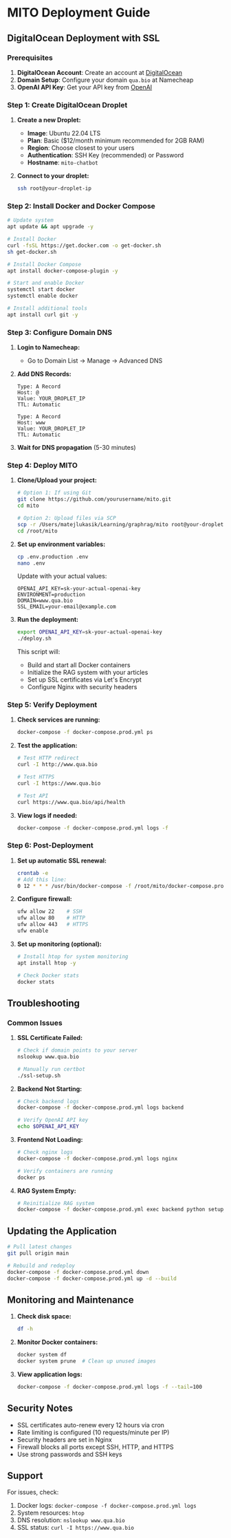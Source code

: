 # MITO Deployment Guide

## DigitalOcean Deployment with SSL

### Prerequisites

1. **DigitalOcean Account**: Create an account at [DigitalOcean](https://digitalocean.com)
2. **Domain Setup**: Configure your domain `qua.bio` at Namecheap
3. **OpenAI API Key**: Get your API key from [OpenAI](https://platform.openai.com)

### Step 1: Create DigitalOcean Droplet

1. **Create a new Droplet:**
   - **Image**: Ubuntu 22.04 LTS
   - **Plan**: Basic ($12/month minimum recommended for 2GB RAM)
   - **Region**: Choose closest to your users
   - **Authentication**: SSH Key (recommended) or Password
   - **Hostname**: `mito-chatbot`

2. **Connect to your droplet:**
   ```bash
   ssh root@your-droplet-ip
   ```

### Step 2: Install Docker and Docker Compose

```bash
# Update system
apt update && apt upgrade -y

# Install Docker
curl -fsSL https://get.docker.com -o get-docker.sh
sh get-docker.sh

# Install Docker Compose
apt install docker-compose-plugin -y

# Start and enable Docker
systemctl start docker
systemctl enable docker

# Install additional tools
apt install curl git -y
```

### Step 3: Configure Domain DNS

1. **Login to Namecheap:**
   - Go to Domain List → Manage → Advanced DNS

2. **Add DNS Records:**
   ```
   Type: A Record
   Host: @
   Value: YOUR_DROPLET_IP
   TTL: Automatic

   Type: A Record  
   Host: www
   Value: YOUR_DROPLET_IP
   TTL: Automatic
   ```

3. **Wait for DNS propagation** (5-30 minutes)

### Step 4: Deploy MITO

1. **Clone/Upload your project:**
   ```bash
   # Option 1: If using Git
   git clone https://github.com/yourusername/mito.git
   cd mito

   # Option 2: Upload files via SCP
   scp -r /Users/matejlukasik/Learning/graphrag/mito root@your-droplet-ip:/root/
   cd /root/mito
   ```

2. **Set up environment variables:**
   ```bash
   cp .env.production .env
   nano .env
   ```
   
   Update with your actual values:
   ```env
   OPENAI_API_KEY=sk-your-actual-openai-key
   ENVIRONMENT=production
   DOMAIN=www.qua.bio
   SSL_EMAIL=your-email@example.com
   ```

3. **Run the deployment:**
   ```bash
   export OPENAI_API_KEY=sk-your-actual-openai-key
   ./deploy.sh
   ```

   This script will:
   - Build and start all Docker containers
   - Initialize the RAG system with your articles
   - Set up SSL certificates via Let's Encrypt
   - Configure Nginx with security headers

### Step 5: Verify Deployment

1. **Check services are running:**
   ```bash
   docker-compose -f docker-compose.prod.yml ps
   ```

2. **Test the application:**
   ```bash
   # Test HTTP redirect
   curl -I http://www.qua.bio
   
   # Test HTTPS
   curl -I https://www.qua.bio
   
   # Test API
   curl https://www.qua.bio/api/health
   ```

3. **View logs if needed:**
   ```bash
   docker-compose -f docker-compose.prod.yml logs -f
   ```

### Step 6: Post-Deployment

1. **Set up automatic SSL renewal:**
   ```bash
   crontab -e
   # Add this line:
   0 12 * * * /usr/bin/docker-compose -f /root/mito/docker-compose.prod.yml exec certbot certbot renew --quiet
   ```

2. **Configure firewall:**
   ```bash
   ufw allow 22    # SSH
   ufw allow 80    # HTTP
   ufw allow 443   # HTTPS
   ufw enable
   ```

3. **Set up monitoring (optional):**
   ```bash
   # Install htop for system monitoring
   apt install htop -y
   
   # Check Docker stats
   docker stats
   ```

## Troubleshooting

### Common Issues

1. **SSL Certificate Failed:**
   ```bash
   # Check if domain points to your server
   nslookup www.qua.bio
   
   # Manually run certbot
   ./ssl-setup.sh
   ```

2. **Backend Not Starting:**
   ```bash
   # Check backend logs
   docker-compose -f docker-compose.prod.yml logs backend
   
   # Verify OpenAI API key
   echo $OPENAI_API_KEY
   ```

3. **Frontend Not Loading:**
   ```bash
   # Check nginx logs
   docker-compose -f docker-compose.prod.yml logs nginx
   
   # Verify containers are running
   docker ps
   ```

4. **RAG System Empty:**
   ```bash
   # Reinitialize RAG system
   docker-compose -f docker-compose.prod.yml exec backend python setup_rag.py
   ```

## Updating the Application

```bash
# Pull latest changes
git pull origin main

# Rebuild and redeploy
docker-compose -f docker-compose.prod.yml down
docker-compose -f docker-compose.prod.yml up -d --build
```

## Monitoring and Maintenance

1. **Check disk space:**
   ```bash
   df -h
   ```

2. **Monitor Docker containers:**
   ```bash
   docker system df
   docker system prune  # Clean up unused images
   ```

3. **View application logs:**
   ```bash
   docker-compose -f docker-compose.prod.yml logs -f --tail=100
   ```

## Security Notes

- SSL certificates auto-renew every 12 hours via cron
- Rate limiting is configured (10 requests/minute per IP)
- Security headers are set in Nginx
- Firewall blocks all ports except SSH, HTTP, and HTTPS
- Use strong passwords and SSH keys

## Support

For issues, check:
1. Docker logs: `docker-compose -f docker-compose.prod.yml logs`
2. System resources: `htop`
3. DNS resolution: `nslookup www.qua.bio`
4. SSL status: `curl -I https://www.qua.bio`